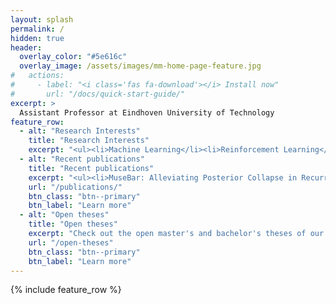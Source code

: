 ```yaml
---
layout: splash
permalink: /
hidden: true
header:
  overlay_color: "#5e616c"
  overlay_image: /assets/images/mm-home-page-feature.jpg
#   actions:
#     - label: "<i class='fas fa-download'></i> Install now"
#       url: "/docs/quick-start-guide/"
excerpt: >
  Assistant Professor at Eindhoven University of Technology
feature_row:
  - alt: "Research Interests"
    title: "Research Interests"
    excerpt: "<ul><li>Machine Learning</li><li>Reinforcement Learning</li><li>Fairness-aware Learning</li><li>Counterfactual Learning</li></ul>"
  - alt: "Recent publications"
    title: "Recent publications"
    excerpt: "<ul><li>MuseBar: Alleviating Posterior Collapse in Recurrent VAEs toward Music Generation</li><li>Rating Player Actions in Soccer</li><li>An Actor-Critic Ensemble Aggregation Model for Time-Series Forecasting</li></ul>"
    url: "/publications/"
    btn_class: "btn--primary"
    btn_label: "Learn more"
  - alt: "Open theses"
    title: "Open theses"
    excerpt: "Check out the open master's and bachelor's theses of our group"
    url: "/open-theses"
    btn_class: "btn--primary"
    btn_label: "Learn more"      
---
```


{% include feature_row %}